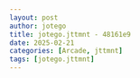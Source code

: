 ```yaml
---
layout: post
author: jotego
title: jotego.jttmnt - 48161e9
date: 2025-02-21
categories: [Arcade, jttmnt]
tags: [jotego.jttmnt]
---
```



